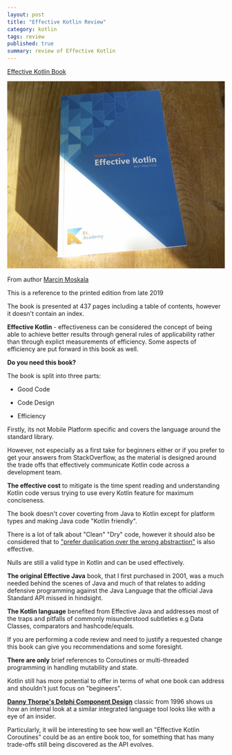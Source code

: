 ```yaml
---
layout: post
title: "Effective Kotlin Review"
category: kotlin
tags: review
published: true
summary: review of Effective Kotlin
---
```


[Effective Kotlin Book](https://leanpub.com/effectivekotlin/)

![Effective Kotlin Book](/public/effective_kotlin.jpg)

From author [Marcin Moskala](https://leanpub.com/u/mmoskala)

This is a reference to the printed edition from late 2019

The book is presented at 437 pages including a table of contents, however it doesn't contain an index.

**Effective Kotlin** - effectiveness can be considered the concept of being able to achieve better results through general rules of applicability rather than through explict measurements of efficiency. Some aspects of efficiency are put forward in this book as well.

**Do you need this book?**

The book is split into three parts:

* Good Code

* Code Design

* Efficiency 

Firstly, its not Mobile Platform specific and covers the language around the standard library.

However, not especially as a first take for beginners either or if you prefer to get your answers from StackOverflow, as
the material is designed around the trade offs that effectively communicate Kotlin code across a development team.

**The effective cost** to mitigate is the time spent reading and understanding Kotlin code versus trying to use every Kotlin feature for maximum conciseness.

The book doesn't cover coverting from Java to Kotlin except for platform types and making Java code "Kotlin friendly".

There is a lot of talk about "Clean" "Dry" code, however it should also be considered that to ["prefer duplication over the wrong abstraction"](https://www.sandimetz.com/blog/2016/1/20/the-wrong-abstraction) is also effective.

Nulls are still a valid type in Kotlin and can be used effectively.

**The original Effective Java** book, that I first purchased in 2001, was a much needed behind the scenes of Java and much of that relates to adding defensive programming against the Java Language that the official Java Standard API missed in hindsight.

**The Kotlin language** benefited from Effective Java and addresses most of the traps and pitfalls of commonly misunderstood subtleties e.g Data Classes, comparators and hashcode/equals.

If you are performing a code review and need to justify a requested change this book can give you recommendations and some foresight.

**There are only** brief references to Coroutines or multi-threaded programming in handling mutability and state.

Kotlin still has more potential to offer in terms of what one book can address and shouldn't just focus on "begineers".

**[Danny Thorpe's Delphi Component Design](https://dl.acm.org/doi/book/10.5555/524370)** classic from 1996  shows us how an
internal look at a similar integrated language tool looks like with a eye of an insider.

Particularly, it will be interesting to see how well an "Effective Kotlin Coroutines" could be as an entire book too, for something that has many trade-offs still being discovered as the API evolves.
